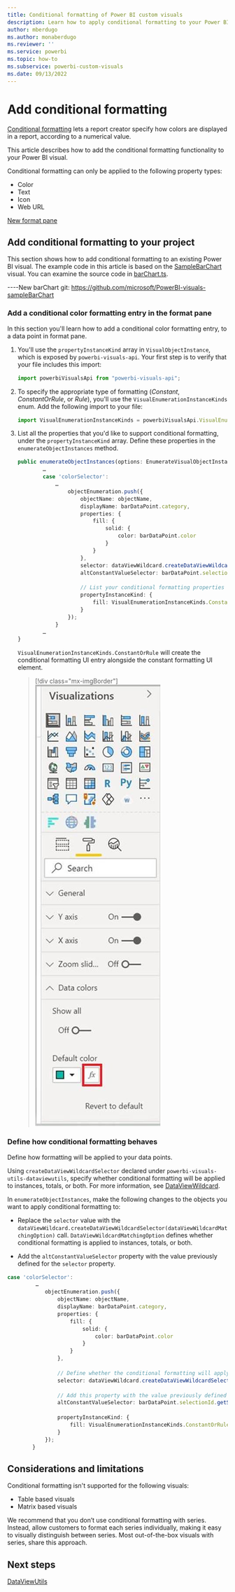 ```yaml
---
title: Conditional formatting of Power BI custom visuals
description: Learn how to apply conditional formatting to your Power BI custom visual.
author: mberdugo
ms.author: monaberdugo
ms.reviewer: ''
ms.service: powerbi
ms.topic: how-to
ms.subservice: powerbi-custom-visuals
ms.date: 09/13/2022
---
```


# Add conditional formatting

[Conditional formatting](../../visuals/service-tips-and-tricks-for-color-formatting.md#conditional-formatting-for-visualizations) lets a report creator specify how colors are displayed in a report, according to a numerical value.

This article describes how to add the conditional formatting functionality to your Power BI visual.

Conditional formatting can only be applied to the following property types:

* Color
* Text
* Icon
* Web URL

[New format pane](/fundamentals/desktop-format-pane)

## Add conditional formatting to your project

This section shows how to add conditional formatting to an existing Power BI visual. The example code in this article is based on the [SampleBarChart](https://github.com/microsoft/PowerBI-visuals-sampleBarChart) visual. You can examine the source code in [barChart.ts](https://github.com/microsoft/PowerBI-visuals-sampleBarChart/blob/master/src/barChart.ts).

----New barChart git: https://github.com/microsoft/PowerBI-visuals-sampleBarChart

### Add a conditional color formatting entry in the format pane

In this section you'll learn how to add a conditional color formatting entry, to a data point in format pane.

1. You'll use the `propertyInstanceKind` array in `VisualObjectInstance`, which is exposed by `powerbi-visuals-api`. Your first step is to verify that your file includes this import:

    ```typescript
    import powerbiVisualsApi from "powerbi-visuals-api";
    ```

2. To specify the appropriate type of formatting (*Constant*, *ConstantOrRule*, or *Rule*), you'll use  the `VisualEnumerationInstanceKinds` enum. Add the following import to your file:

    ```typescript
    import VisualEnumerationInstanceKinds = powerbiVisualsApi.VisualEnumerationInstanceKinds;
    ```

3. List all the properties that you'd like to support conditional formatting, under the `propertyInstanceKind` array. Define these properties in the `enumerateObjectInstances` method.

    ```typescript
    public enumerateObjectInstances(options: EnumerateVisualObjectInstancesOptions): VisualObjectInstanceEnumeration {
            …
            case 'colorSelector':
                …
                    objectEnumeration.push({
                        objectName: objectName,
                        displayName: barDataPoint.category,
                        properties: {
                            fill: {
                                solid: {
                                    color: barDataPoint.color
                                }
                            }
                        },
                        selector: dataViewWildcard.createDataViewWildcardSelector(dataViewWildcard.DataViewWildcardMatchingOption.InstancesAndTotals),
                        altConstantValueSelector: barDataPoint.selectionId.getSelector(),

                        // List your conditional formatting properties
                        propertyInstanceKind: {
                            fill: VisualEnumerationInstanceKinds.ConstantOrRule
                        }
                    });
                }
            …
    }

    ```

    `VisualEnumerationInstanceKinds.ConstantOrRule` will create the conditional formatting UI entry alongside the constant formatting UI element.

    >[!div class="mx-imgBorder"]
    >![Screenshot of the conditional formatting button, as it appears in Power BI, next to the regular color button.](media/conditional-formatting/conditional-formatting-ui.png)

### Define how conditional formatting behaves

Define how formatting will be applied to your data points.

Using `createDataViewWildcardSelector` declared under `powerbi-visuals-utils-dataviewutils`, specify whether conditional formatting will be applied to instances, totals, or both. For more information, see [DataViewWildcard](./utils-dataview.md#dataviewwildcard).

In `enumerateObjectInstances`, make the following changes to the objects you want to apply conditional formatting to:

* Replace the `selector` value with the `dataViewWildcard.createDataViewWildcardSelector(dataViewWildcardMatchingOption)` call. `DataViewWildcardMatchingOption` defines whether conditional formatting is applied to instances, totals, or both.

* Add the `altConstantValueSelector` property with the value previously defined for the `selector` property.

```typescript
case 'colorSelector':
         …
            objectEnumeration.push({
                objectName: objectName,
                displayName: barDataPoint.category,
                properties: {
                    fill: {
                        solid: {
                            color: barDataPoint.color
                        }
                    }
                },

                // Define whether the conditional formatting will apply to instances, totals, or both
                selector: dataViewWildcard.createDataViewWildcardSelector(dataViewWildcard.DataViewWildcardMatchingOption.InstancesAndTotals),

                // Add this property with the value previously defined for the selector property
                altConstantValueSelector: barDataPoint.selectionId.getSelector(),

                propertyInstanceKind: { 
                    fill: VisualEnumerationInstanceKinds.ConstantOrRule
                }
            });
        }
```

## Considerations and limitations

Conditional formatting isn't supported for the following visuals:

* Table based visuals
* Matrix based visuals

We recommend that you don’t use conditional formatting with series. Instead, allow customers to format each series individually, making it easy to visually distinguish between series. Most out-of-the-box visuals with series, share this approach.

## Next steps

[DataViewUtils](utils-dataview.md)

